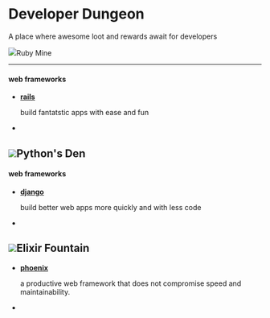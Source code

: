 # Developer Dungeon
A place where awesome loot and rewards await for developers


![](https://www.ruby-lang.org/images/header-ruby-logo.png)Ruby Mine
------ ----
#### web frameworks
* **[rails](http://rubyonrails.org/)**

    build fantatstic apps with ease and fun
*

![](https://www.python.org/static/community_logos/python-powered-h-50x65.png)Python's Den
-------------
#### web frameworks
  * **[django](https://www.djangoproject.com/)**
      
      build better web apps more quickly and with less code
  *
  
  ![](https://avatars3.githubusercontent.com/u/1481354?s=70&v=4)Elixir Fountain
  ---
  * **[phoenix](http://phoenixframework.org/)**
  
      a productive web framework that does not compromise speed and maintainability.    
  *
